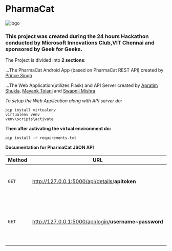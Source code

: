 # PharmaCat

![logo](https://i.imgur.com/F9Z8mih.png "PharmaCat logo created by Prince Singh")

### This project was created during the 24 hours Hackathon conducted by Microsoft Innovations Club,VIT Chennai and sponsored by Geek for Geeks.

The Project is divided into **2 sections**:


...The PharmaCat Android App (based on PharmaCat REST API) created by [Prince Singh](https://github.com/princesinghr1)

...The Web Application(utilizes Flask) and API Server created by [Apratim Shukla](https://github.com/apratimshukla6), [Mayank Tolani](https://github.com/mak1082) and [Swapnil Mishra](https://github.com/Swapnil0115)

*To setup the Web Application along with API server do:*
```
pip install virtualenv
virtualenv venv
venv\scripts\activate
```
**Then after activating the virtual environment do:**
```
pip install -r requirements.txt
```

**Documentation for PharmaCat JSON API**


| Method | URL                                                     | USE                                                        |
| ------ | ------------------------------------------------------- | ---------------------------------------------------------  |
|  `GET` | http://127.0.0.1:5000/api/details/<b>apitoken</b> | Shows your PharmaCat Account Details                       |
|  `GET` | http://127.0.0.1:5000/api/login/<b>username~password</b>| Generates your PharmaCat API Token upon successful login   |




